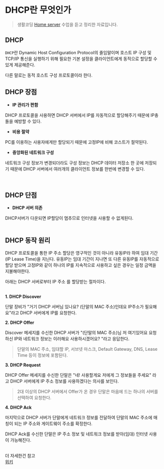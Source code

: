 DHCP란 무엇인가 <Badge text="song" />
======================================

> 생활코딩 [Home server](https://opentutorials.org/course/3265/20039) 수업을 듣고 정리한 자료입니다.

DHCP
----

<code>DHCP</code>란 Dynamic Host Configuration Protocol의 줄임말이며 호스트 IP 구성 및 TCP/IP 통신을 실행하기 위해 필요한 기본 설정을 클라이언트에게 동적으로 할당할 수 있게 제공해준다.

다른 말로는 동적 호스트 구성 프로토콜이라 한다.

DHCP 장점
---------


-	**IP 관리가 편함**

DHCP 프로토콜을 사용하면 DHCP 서버에서 IP를 자동적으로 할당해주기 때문에 IP충돌을 예방할 수 있다.

-	**비용 절약**

PC를 이용하는 사용자에게만 할당되기 때문에 고정IP에 비해 코스트가 절약된다.

-	**중앙화된 네트워크 구성**

네트워크 구성 정보가 변경되더라도 구성 정보는 DHCP 데이터 저장소 한 곳에 저장되기 때문에 DHCP 서버에서 여러개의 클라이언트 정보를 한번에 변경할 수 있다.

<br>

DHCP 단점
---------


-	**DHCP 서버 의존**

DHCP서버가 다운되면 IP할당이 멈추므로 인터넷을 사용할 수 없게된다.<br>
<br>   


DHCP 동작 원리
--------------

DHCP 프로토콜을 통한 IP 주소 할당은 영구적인 것이 아니라 유동IP라 하여 임대 기간(IP Lease Time)을 지닌다. 유동IP는 임대 기간이 지나면 또 다른 유동IP를 자동적으로 할당 받으며 고정IP와 같이 하나의 IP를 지속적으로 사용하고 싶은 경우는 일정 금액을 지불해야한다.

아래는 DHCP 서버로부터 IP 주소 를 할당받는 절차이다.<br>
<br>

**1. DHCP Discover**

단말 장비가 "거기 DHCP 서버님 있나요? (단말의 MAC 주소)인데요 IP주소가 필요해요"라고 DHCP 서버에게 IP를 요청한다.

**2. DHCP Offer**

Discover 메세지를 수신한 DHCP 서버가 "(단말의 MAC 주소)님 저 여기있어요 요청하신 IP와 네트워크 정보는 이러해요 사용하시겠어요? "라고 응답한다.   
> 단말의 MAC 주소, 임대할 IP, 서브넷 마스크, Default Gateway, DNS, Lease Time 등이 정보에 포함된다.

**3. DHCP Request**

DHCP Offer 메세지를 수신한 단말은 "네! 사용할게요 저에게 그 정보들을 주세요" 라고 DHCP 서버에게 IP 주소 정보를 사용하겠다는 의사를 보인다.   
> 2대 이상의 DHCP 서버에서 Offer가 온 경우 단말은 마음에 드는 하나의 서버를 선택하여 요청한다.

**4. DHCP Ack**

마지막으로 DHCP 서버가 단말에게 네트워크 정보를 전달하여 단말의 MAC 주소에 매칭이 되는 IP 주소와 게이트웨이 주소를 확정한다.

DHCP Ack를 수신한 단말은 IP 주소 정보 및 네트워크 정보를 받아(임대) 인터넷 사용이 가능해진다.
<br>
<br>

더 자세한건 참고   
[위키](https://ko.wikipedia.org/wiki/%EB%8F%99%EC%A0%81_%ED%98%B8%EC%8A%A4%ED%8A%B8_%EA%B5%AC%EC%84%B1_%ED%94%84%EB%A1%9C%ED%86%A0%EC%BD%9C)

